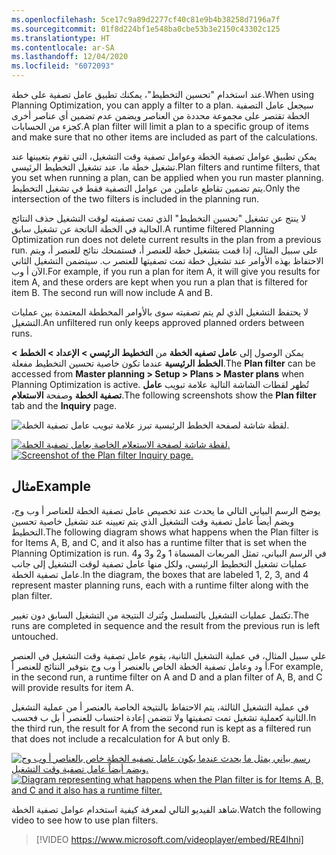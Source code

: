 ```yaml
---
ms.openlocfilehash: 5ce17c9a89d2277cf40c81e9b4b38258d7196a7f
ms.sourcegitcommit: 01f8d224bf1e548ba0cbe53b3e2150c43302c125
ms.translationtype: HT
ms.contentlocale: ar-SA
ms.lasthandoff: 12/04/2020
ms.locfileid: "6072093"
---
```

<span data-ttu-id="26d78-101">عند استخدام "تحسين التخطيط"، يمكنك تطبيق عامل تصفية على خطة.</span><span class="sxs-lookup"><span data-stu-id="26d78-101">When using Planning Optimization, you can apply a filter to a plan.</span></span> <span data-ttu-id="26d78-102">سيجعل عامل التصفية الخطة تقتصر على مجموعة محددة من العناصر ويضمن عدم تضمين أي عناصر أخرى كجزء من الحسابات.</span><span class="sxs-lookup"><span data-stu-id="26d78-102">A plan filter will limit a plan to a specific group of items and make sure that no other items are included as part of the calculations.</span></span> 

<span data-ttu-id="26d78-103">يمكن تطبيق عوامل تصفية الخطة وعوامل تصفية وقت التشغيل، التي تقوم بتعيينها عند تشغيل خطة ما، عند تشغيل التخطيط الرئيسي.</span><span class="sxs-lookup"><span data-stu-id="26d78-103">Plan filters and runtime filters, that you set when running a plan, can be applied when you run master planning.</span></span> <span data-ttu-id="26d78-104">يتم تضمين تقاطع عاملين من عوامل التصفية فقط في تشغيل التخطيط.</span><span class="sxs-lookup"><span data-stu-id="26d78-104">Only the intersection of the two filters is included in the planning run.</span></span> 

<span data-ttu-id="26d78-105">لا ينتج عن تشغيل "تحسين التخطيط" الذي تمت تصفيته لوقت التشغيل حذف النتائج الحالية في الخطة الناتجة عن تشغيل سابق.</span><span class="sxs-lookup"><span data-stu-id="26d78-105">A runtime filtered Planning Optimization run does not delete current results in the plan from a previous run.</span></span> <span data-ttu-id="26d78-106">على سبيل المثال، إذا قمت بتشغيل خطة للعنصر أ، فستمنحك نتائج للعنصر أ، ويتم الاحتفاظ بهذه الأوامر عند تشغيل خطة تمت تصفيتها للعنصر ب. سيتضمن التشغيل الثاني الآن أ وب.</span><span class="sxs-lookup"><span data-stu-id="26d78-106">For example, if you run a plan for item A, it will give you results for item A, and these orders are kept when you run a plan that is filtered for item B. The second run will now include A and B.</span></span> 

<span data-ttu-id="26d78-107">لا يحتفظ التشغيل الذي لم يتم تصفيته سوى بالأوامر المخططة المعتمدة بين عمليات التشغيل.</span><span class="sxs-lookup"><span data-stu-id="26d78-107">An unfiltered run only keeps approved planned orders between runs.</span></span> 

<span data-ttu-id="26d78-108">يمكن الوصول إلى **عامل تصفيه الخطة** من **التخطيط الرئيسي > الإعداد > الخطط > الخطط الرئيسية** عندما تكون خاصية تحسين التخطيط مفعلة.</span><span class="sxs-lookup"><span data-stu-id="26d78-108">The **Plan filter** can be accessed from **Master planning > Setup > Plans > Master plans** when Planning Optimization is active.</span></span> <span data-ttu-id="26d78-109">تُظهر لقطات الشاشة التالية علامة تبويب **عامل تصفية الخطة** وصفحة **الاستعلام**.</span><span class="sxs-lookup"><span data-stu-id="26d78-109">The following screenshots show the **Plan filter** tab and the **Inquiry** page.</span></span>

![لقطة شاشة لصفحة الخطط الرئيسية تبرز علامة تبويب عامل تصفية الخطة.](../media/filters-1-ssm.png)


<span data-ttu-id="26d78-111">[ ![ لقطة شاشة لصفحة الاستعلام الخاصة بعامل تصفية الخطة.](../media/filters-2-ss.png) ](../media/filters-2-ss.png#lightbox)</span><span class="sxs-lookup"><span data-stu-id="26d78-111">[ ![ Screenshot of the Plan filter Inquiry page.](../media/filters-2-ss.png) ](../media/filters-2-ss.png#lightbox)</span></span>


## <a name="example"></a><span data-ttu-id="26d78-112">مثال</span><span class="sxs-lookup"><span data-stu-id="26d78-112">Example</span></span>

<span data-ttu-id="26d78-113">يوضح الرسم البياني التالي ما يحدث عند تخصيص عامل تصفية الخطة للعناصر أ وب وج، ويضم أيضاً عامل تصفية وقت التشغيل الذي يتم تعيينه عند تشغيل خاصية تحسين التخطيط.</span><span class="sxs-lookup"><span data-stu-id="26d78-113">The following diagram shows what happens when the Plan filter is for Items A, B, and C, and it also has a runtime filter that is set when the Planning Optimization is run.</span></span> <span data-ttu-id="26d78-114">في الرسم البياني، تمثل المربعات المسماة 1 و2 و3 و4 عمليات تشغيل التخطيط الرئيسي، ولكل منها عامل تصفية لوقت التشغيل إلى جانب عامل تصفية الخطة.</span><span class="sxs-lookup"><span data-stu-id="26d78-114">In the diagram, the boxes that are labeled 1, 2, 3, and 4 represent master planning runs, each with a runtime filter along with the plan filter.</span></span> 

<span data-ttu-id="26d78-115">تكتمل عمليات التشغيل بالتسلسل وتُترك النتيجة من التشغيل السابق دون تغيير.</span><span class="sxs-lookup"><span data-stu-id="26d78-115">The runs are completed in sequence and the result from the previous run is left untouched.</span></span> 

<span data-ttu-id="26d78-116">علي سبيل المثال، في عملية التشغيل الثانية، يقوم عامل تصفية وقت التشغيل في العنصر أ ود وعامل تصفية الخطة الخاص بالعنصر أ وب وج بتوفير النتائج للعنصر أ.</span><span class="sxs-lookup"><span data-stu-id="26d78-116">For example, in the second run, a runtime filter on A and D and a plan filter of A, B, and C will provide results for item A.</span></span> 

<span data-ttu-id="26d78-117">في عملية التشغيل الثالثة، يتم الاحتفاظ بالنتيجة الخاصة بالعنصر أ من عملية التشغيل الثانية كعملية تشغيل تمت تصفيتها ولا تتضمن إعادة احتساب للعنصر أ بل ب فحسب.</span><span class="sxs-lookup"><span data-stu-id="26d78-117">In the third run, the result for A from the second run is kept as a filtered run that does not include a recalculation for A but only B.</span></span>


<span data-ttu-id="26d78-118">[ ![رسم بياني يمثل ما يحدث عندما يكون عامل تصفيه الخطة خاص بالعناصر أ وب وج ويضم أيضاً عامل تصفية وقت التشغيل.](../media/filters-3-c.png) ](../media/filters-3-c.png#lightbox)</span><span class="sxs-lookup"><span data-stu-id="26d78-118">[ ![Diagram representing what happens when the Plan filter is for Items A, B, and C and it also has a runtime filter.](../media/filters-3-c.png) ](../media/filters-3-c.png#lightbox)</span></span>

 
<span data-ttu-id="26d78-119">شاهد الفيديو التالي لمعرفة كيفية استخدام عوامل تصفية الخطة.</span><span class="sxs-lookup"><span data-stu-id="26d78-119">Watch the following video to see how to use plan filters.</span></span>

 > [!VIDEO https://www.microsoft.com/videoplayer/embed/RE4Ihni]



